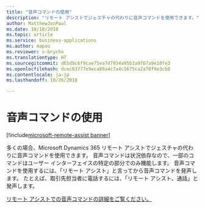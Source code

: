 ```yaml
---
title: "音声コマンドの使用"
description: "リモート アシストでジェスチャの代わりに音声コマンドを使用できます。"
author: MatthewJonPaul
ms.date: 10/10/2018
ms.topic: article
ms.service: business-applications
ms.author: mapau
ms.reviewer: v-brycho
ms.translationtype: HT
ms.sourcegitcommit: d65d9c6f9cae75ea7d7934a95b3a9f67a9e10fe3
ms.openlocfilehash: dcec83777e9eca89a4c7a4c5675ca2a70f9e3cb0
ms.contentlocale: ja-jp
ms.lasthandoff: 10/26/2018

---
```


# <a name="use-voice-commands"></a>音声コマンドの使用

[!include[microsoft-remote-assist banner](../includes/microsoft-remote-assist.md)]

多くの場合、Microsoft Dynamics 365 リモート アシストでジェスチャの代わりに音声コマンドを使用できます。 音声コマンドは状況依存なので、一部のコマンドはユーザー インターフェイスの特定の部分でのみ機能します。 音声コマンドを使用するには、「リモート アシスト」と言ってから音声コマンドを発声します。 たとえば、取引先担当者に電話するには、「リモート アシスト、通話」と発声します。


[リモート アシストでの音声コマンドの詳細をご覧ください。](https://docs.microsoft.com/dynamics365/mixed-reality/remote-assist/user-guide)


